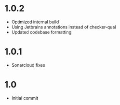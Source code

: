 # 1.0.2
- Optimized internal build
- Using Jetbrains annotations instead of checker-qual
- Updated codebase formatting

# 1.0.1
- Sonarcloud fixes

# 1.0
- Initial commit

